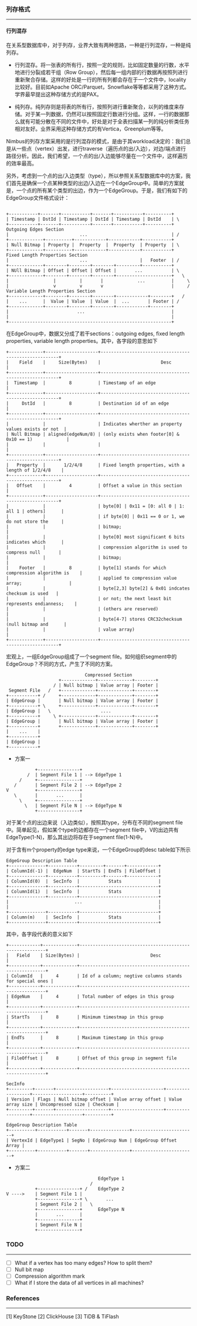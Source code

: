 ### 列存格式
---

#### 行列混存

在关系型数据库中，对于列存，业界大致有两种思路，一种是行列混存，一种是纯列存。

- 行列混存。将一张表的所有行，按照一定的规则，比如固定数量的行数，水平地进行分裂成若干组（Row Group），然后每一组内部的行数据再按照列进行重新聚合存储。这样的好处是一行的所有列都会存在于一个文件中，locality比较好。目前如Apache ORC/Parquet，Snowflake等等都采用了这种方式。学界最早提出这种存储方式的是PAX。

- 纯列存。纯列存则是将表的所有行，按照列进行重新聚合，以列的维度来存储。对于某一列数据，仍然可以按照固定行数进行分组。这样，一行的数据那么就有可能分散在不同的文件中，好处是对于全表扫描某一列的纯分析类任务相对友好。业界采用这种存储方式的有Vertica，Greenplum等等。

Nimbus的列存方案采用的是行列混存的模式，是由于其workload决定的：我们总是从一些点（vertex）出发，进行traverse（遍历点的出/入边），对边/端点进行路径分析。因此，我们希望，一个点的出/入边能够尽量在一个文件中，这样遍历的效率最高。

另外，考虑到一个点的出/入边类型（type），所以参照关系型数据库中的方案，我们首先是确保一个点某种类型的出边/入边在一个EdgeGroup中。简单的方案就是，一个点的所有某个类型的出边，作为一个EdgeGroup。于是，我们有如下的EdgeGroup文件格式设计：

```text

+-----------+-------+-----------+-------+-----------+----------+ 
| Timestamp | DstId | Timestamp | DstId | Timestamp | DstId    | \    
+-----------+-------+-----------+-------+-----------+----------+   Outgoing Edges Section 
|                           ...                                | /                                                   
+-------------+----------+------------+------------+-----------+ 
| Null Bitmap | Property |  Property  |  Property  | Property  | \
+-------------+----------+------------+------------+-----------+    Fixed Length Properties Section
|                           ...                    |   Footer  | /
+-------------+--------+--------+--------+---------+-----------+
| NUll Bitmap | Offset | Offset | Offset |       ...           | \
+-------------+--------+--------+--------+---------------------+   \
|                 |         |       |             ...          |     \              
|                 v         v       v                          |     /  Variable Length Properties Section
+-------------+--------+--------+--------+------------+--------+   /
|    ...      |  Value | Value  | Value  |  ...       | Footer | /
+-------------+--------+--------+--------+------------+--------+
|                          ...                                 |
|                                                              |
+--------------------------------------------------------------+
```
在EdgeGroup中，数据又分成了若干sections：outgoing edges, fixed length properties, variable length properties。其中，各字段的意思如下

```text
+-------------+--------------------+------------------------------------------------------+
|    Field    |     Size(Bytes)    |                       Desc                           |
+-------------+--------------------+------------------------------------------------------+
|  Timestamp  |         8          | Timestamp of an edge                                 |
+-------------+--------------------+------------------------------------------------------+
|     DstId   |         8          | Destination id of an edge                            |                 
+-------------+--------------------+------------------------------------------------------+
|             |                    | Indicates wherther an property values exists or not  |
| Null Bitmap | aligned(edgeNum/8) | (only exists when footer[0] & 0x10 == 1)             |
|             |                    |                                                      |
+-------------+--------------------+------------------------------------------------------+
|   Property  |       1/2/4/8      | Fixed length properties, with a length of 1/2/4/8    |
+-------------+--------------------+------------------------------------------------------+
|   Offset    |         4          | Offset a value in this section                       |
+-------------+--------------------+------------------------------------------------------+
|             |                    | byte[0] | 0x11 = [0: all 0 | 1: all 1 | others]      |
|             |                    | if byte[0] | 0x11 == 0 or 1, we do not store the     | 
|             |                    | bitmap;                                              |
|             |                    | byte[0] most significant 6 bits indicates which      |
|             |                    | compression algorithm is used to compress null       | 
|             |                    | bitmap;                                              |
|    Footer   |         8          | byte[1] stands for which compression algorithm is    |
|             |                    | applied to compression value array;                  |
|             |                    | byte[2,3] byte[2] & 0x01 indcates checksum is used   |
|             |                    | or not; the next least bit represents endianness;    |
|             |                    | (others are reserved)                                | 
|             |                    | byte[4-7] stores CRC32checksum (null bitmap and      |
|             |                    | value array)                                         |     
+-------------+--------------------+------------------------------------------------------+
```

宏观上，一组EdgeGroup组成了一个segment file。如何组织segment中的EdgeGroup？不同的方式，产生了不同的方案。

```text
                              Compressed Section
                    +-------------+-------------+--------+
                  / | Null bitmap | Value array | Footer |
 Segment File   /   +-------------+-------------+--------+
+-----------+ /     +-------------+-------------+--------+
| EdgeGroup |       | Null bitmap | Value array | Footer |
+-----------+ \     +-------------+-------------+--------+
| EdgeGroup |   \                   ....
+-----------+     \ +-------------+-------------+--------+
| EdgeGroup |       | Null bitmap | Value array | Footer |
+-----------+       +-------------+-------------+--------+
|    ...    |
+-----------+
| EdgeGroup |
+-----------+
```

- 方案一

```text    
           +----------------+
        /  | Segment File 1 | --> EdgeType 1
     /     +----------------+
   /       | Segment File 2 | --> EdgeType 2
V          +----------------+
   \       |       ...      |
     \     +----------------+
       \   | Segment File N | --> EdgeType N
           +----------------+

```

对于某个点的出边来说（入边类似），按照其type，分布在不同的segment file中。简单起见，假如某个type的边都存在一个segment file中，V的出边共有EdgeType(1-N)，那么其出边将存在于segment file(1-N)中。

对于含有m个property的edge type来说，一个EdgeGroup的desc table如下所示
```text
EdgeGroup Description Table
+--------------+-----------+---------+-------+------------+
| ColumnId(-1) |  EdgeNum  | StartTs | EndTs | FileOffset |     
+--------------+-----------+---------+-------+------------+
| ColumnId(0)  |  SecInfo  |           Stats              |
+--------------+-----------+------------------------------+
| ColumnId(1)  |  SecInfo  |           Stats              |
+--------------+-----------+------------------------------+
|                         ...                             |
|                                                         |
+--------------+-----------+------------------------------+
| Column(m)    |  SecInfo  |           Stats              |
+--------------+-----------+------------------------------+
```

其中，各字段代表的意义如下

```text
+------------+-------------+---------------------------------------------------------+
|   Field    | Size(Bytes) |                           Desc                          |
+------------+-------------+---------------------------------------------------------+
| ColumnId   |     4       | Id of a column; negtive columns stands for special ones |
+------------+-------------+---------------------------------------------------------+
| EdgeNum    |     4       | Total number of edges in this group                     |
+------------+-------------+---------------------------------------------------------+
| StartTs    |     8       | Minimum timestmap in this group                         |
+------------+-------------+---------------------------------------------------------+
| EndTs      |     8       | Maximum timestamp in this group                         |
+------------+-------------+---------------------------------------------------------+
| FileOffset |     8       | Offset of this group in segment file                    |
+------------+-------------+---------------------------------------------------------+
```



```text
SecInfo
+---------+-------+--------------------+--------------------+------------------+-------------------+----------+
| Version | Flags | Null bitmap offset | Value array offset | Value array size | Uncompressed size | Checksum |
+---------+-------+--------------------+--------------------+------------------+-------------------+----------+
```





```text
EdgeGroup Description Table
+----------+-----------+-------+---------------+------------------------+
| VertexId | EdgeType1 | SegNo | EdgeGroup Num | EdgeGroup Offset Array |
+----------+-----------+-------+---------------+------------------------+
```





- 方案二

```text
                                   EdgeType 1
                                /  
           +----------------+ /    EdgeType 2
V ---->    | Segment File 1 |      
           +----------------+ \       ...
           | Segment File 2 |   \       
           +----------------+      EdgeType N
           |       ...      |
           +----------------+
           | Segment File N |      
           +----------------+
```



### TODO
---
- [ ] What if a vertex has too many edges? How to split them?
- [ ] Null bit map
- [ ] Compression algorithm mark
- [ ] What if I store the data of all vertices in all machines?

### References
---
[1] KeyStone
[2] ClickHouse
[3] TiDB & TiFlash
